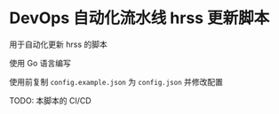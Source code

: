 # DevOps 自动化流水线 hrss 更新脚本

用于自动化更新 hrss 的脚本

使用 Go 语言编写

使用前复制 `config.example.json` 为 `config.json` 并修改配置

TODO: 本脚本的 CI/CD